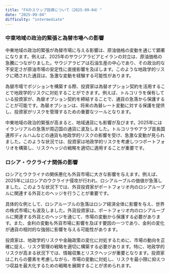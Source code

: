 ```yaml
---
title: "FXのスワップ投資について（2025-09-04）"
date: "2025-09-04"
difficulty: "intermediate"
---
```


### 中東地域の政治的緊張と為替市場への影響

中東地域の政治的緊張が為替市場に与える影響は、原油価格の変動を通じて顕著になります。例えば、2025年のサウジアラビアとイランの対立は、原油価格の急騰につながりました。サウジアラビアは石油生産の中心であり、その政治的な不安定さが原油市場の安定性に直接影響を及ぼします。このような地政学的リスクに晒された通貨は、急激な変動を経験する可能性があります。

為替市場でポジションを構築する際、投資家は為替オプション契約を活用することで地政学的リスクに対処することができます。例えば、トルコリラを保有している投資家が、為替オプション契約を締結することで、通貨の急落から保護することが可能です。為替オプションは、将来の為替レート変動に対する保護を提供し、投資家がリスクを管理するための重要なツールとなります。

中東地域の政治的緊張が高まると、地域通貨にも影響が及びます。2025年にはイランリアルの急落が周辺国の通貨に波及しました。トルコリラやアラブ首長国連邦ディルハムなどの通貨も地政学的リスクの影響を受け、急激な変動が見られました。このような状況では、投資家は地政学的リスクを考慮しつつポートフォリオを構築し、リスクヘッジの戦略を適切に適用することが重要です。

### ロシア・ウクライナ関係の影響

ロシアとウクライナの関係悪化も外貨市場に大きな影響を与えます。例えば、2025年にはロシアのウクライナ侵攻が行われ、ロシアルーブルの価値が急落しました。このような状況下では、外貨投資家がポートフォリオ内のロシアルーブルに関連する外貨とのヘッジを行うことが重要です。

具体的な例として、ロシアルーブルの急落はロシア経済全体に影響を与え、世界の株式市場にも波及しました。外貨投資家は、ポートフォリオ内のロシアルーブルに関連する外貨とのヘッジを通じて、市場の変動から保護する必要があります。また、金利の変動も外貨市場に影響を及ぼす要因の一つであり、金利の変化が通貨の相対的な強弱に影響を与える可能性があります。

投資家は、地政学的リスクや金融政策の変化に対処するために、市場の動向を正確に捉え、リスク管理の戦略を適切に構築する必要があります。特に、地政学的リスクが高まる状況下では、情報収集とリスクヘッジが重要となります。投資家はこれらの要素を考慮しながら、市場の変動に対処し、リスクを最小限に抑えつつ収益を最大化するための戦略を展開することが求められます。
